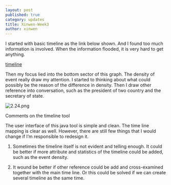 ```yaml
---
layout: post
published: true
category: updates
title: Xinwen-Week3
author: xinwen
---
```

I started with basic timeline as the link below shown. And I found too much information is involved. When the information flooded, it is very hard to get anything. 

[timeline](https://cdn.knightlab.com/libs/timeline3/latest/embed/index.html?source=1jdQdzzFF4t8GHf9iyN6PLlbUMqn_zpaSudmlmba0SjA&font=Default&lang=en&initial_zoom=2&height=650 "timeline")

Then my focus lied into the bottom sector of this graph. The density of event really draw my attention. I started to thinking about what could possibly be the reason of the difference in density. Then I draw other reference into conversation, such as the president of two country and the secretary of state.

![2.24.png]({{site.baseurl}}/assets/2.24.png)


Comments on the timeline tool

The user interface of this java tool is simple and clean. The time line mapping is clear as well.  However, there are still few things that I would change if I’m responsible to redesign it. 

1. Sometimes the timeline itself is not evident and telling enough. It could be better if more attribute and statistics of the timeline could be added, such as the event density.

2. It wound be better if other reference could be add and cross-examined together with the main time line. Or this could be solved if we can create several timeline as the same time.
